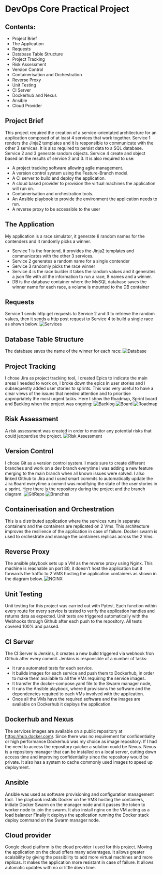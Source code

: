 # DevOps Core Practical Project

## Contents:
* Project Brief 
* The Application
* Requests
* Database Table Structure
* Project Tracking
* Risk Assessment
* Version Control
* Containerisation and Orchestration
* Reverse Proxy
* Unit Testing
* CI Server
* Dockerhub and Nexus
* Ansible
* Cloud Provider

## Project Brief
This project required the creation of a service-orientated architecture for an application composed of at least 4 services that work together.
Service 1 renders the Jinja2 templates and it is responsible to communicate with the other 3 services.
It is also required to persist data to a SQL database.
Service 2 and 3 generate random objects.
Service 4 create and object based on the results of service 2 and 3.
It is also required to use:
* A project tracking software allowing agile management.
* A version control system using the Feature-Branch model.
* A CI server to build and deploy the application.
* A cloud based provider to provision the virtual machines the application will run on.
* Containerisation and orchestration tools.
* An Ansible playbook to provide the environment the application needs to run.
* A reverse proxy to be accessible to the user

## The Application
My application is a race simulator, it generate 8 random names for the contenders and it randomly picks a winner.
* Service 1 is the frontend, it provides the Jinja2 templates and communicates with the other 3 services.
* Service 2 generates a random name for a single contender
* Service 3 randomly picks the race winner
* Service 4 is the race builder it takes the random values and it generates a json file with all the information to run a race, 8 names and a winner.
* DB is the database container where the MySQL database saves the winner name for each race, a volume is mounted to the DB container

## Requests
Service 1 sends http get requests to Service 2 and 3 to retrieve the random values, then it sends a http post request to Service 4 to build a single race as shown below:
![Services](https://github.com/fabriziodea/DevopsPractical/blob/main/Images/Services.png)

## Database Table Structure
The database saves the name of the winner for each race:
![Database](https://github.com/fabriziodea/DevopsPractical/blob/main/Images/Database.png)

## Project Tracking
I chose Jira as project tracking tool, I created Epics to indicate the main areas I needed to work on, I broke down the epics in user stories and I subsequently added user stories to sprints.
This was very useful to have a clear views of the issues that needed attention and to prioritise appropriately the most urgent tasks.
Here I show the Roadmap, Sprint board and Backlog when the project was ongoing:
![Backlog](https://github.com/fabriziodea/DevopsPractical/blob/main/Images/backlog.png)
![Board](https://github.com/fabriziodea/DevopsPractical/blob/main/Images/Board2.png)
![Roadmap](https://github.com/fabriziodea/DevopsPractical/blob/main/Images/Roadmap.png)

## Risk Assessment
A risk assessment was created in order to monitor any potential risks that could jeopardise the project.
![Risk Assessment](https://github.com/fabriziodea/DevopsPractical/blob/main/Images/RiskAssessment.png)

## Version Control
I chose Git as a version control system. I made sure to create different branches and work on a dev branch everytime i was adding a new feature merging to the main branch when all known issues were solved. I also linked Github to Jira and i used smart commits to automatically update the Jira Board everytime a commit was modifying the state of the user stories in a sprint.
Here there is the repository during the project and the branch diagram:
![GitRepo](https://github.com/fabriziodea/DevopsPractical/blob/main/Images/Git1.png)
![Branches](https://github.com/fabriziodea/DevopsPractical/blob/main/Images/Branches.png)

## Containerisation and Orchestration
This is a distributed application where the services runs in separate containers and the containers are replicated on 2 Vms.
This architecture improves the resilience of the application in case of failure.
Docker swarm is used to orchestrate and manage the containers replicas across the 2 Vms.

## Reverse Proxy
The ansible playbook sets up a VM as the reverse proxy using Nginx.
This machine is reachable on port 80, it doesn't host the application but it forwards the traffic to 2 VMS hosting the application containers as shown in the diagram below.
![NGINX](https://github.com/fabriziodea/DevopsPractical/blob/main/Images/Nginx.png)

## Unit Testing
Unit testing for this project was carried out with Pytest.
Each function within every route for every service is tested to verify the application handles and returns data as expected.
Unit tests are triggered automatically with the Webhooks through Github after each push to the repository.
All tests covered 100% and passed.

## CI Server
The CI Server is Jenkins, it creates a new build triggered via webhook fron Github after every commit. Jenkins is responsible of a number of tasks:
* It runs automated tests for each service.
* It builds images for each service and push them to Dockerhub, in order to make them available to all the VMs requiring the service images.
* It transfer the docker-compose.yaml file to the Swarm manager node,
* It runs the Ansible playbook, where it provisions the software and the dependencies required to each VMs involved with the application.
* Once all the VMs have the required software and the images are available on Dockerhub it deploys the application.

## Dockerhub and Nexus
The services images are available on a public repository at https://hub.docker.com/.
Since there was no requirement for confidentiality or high performance Dockerhub was my choice as image repository.
If I had the need to access the repository quicker a solution could be Nexus. Nexus is a repository manager that can be installed on a local server, cutting down access time and improving confidentiality since the repository would be private.
It also has a system to cache commonly used images to speed up deployment.

## Ansible
Ansible was used as software provisioning and configuration management tool.
The playbook installs Docker on the VMS hosting the containers, initiate Docker Swarm on the manager node and it passes the token to worker node to join the swarm. It also install nginx on the VM acting as a load balancer
Finally it deploys the application running the Docker stack deploy command on the Swarm manager node.

## Cloud provider
Google cloud platform is the cloud provider i used for this project.
Moving the application on the cloud offers many advantages.
It allows greater scalability by giving the possibility to add more virtual machines and more replicas.
It makes the application more resistant in case of failure.
It allows automatic updates with no or little down time.
